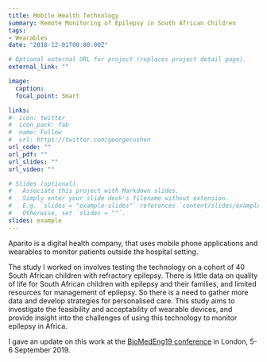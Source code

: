 ```yaml
---
title: Mobile Health Technology
summary: Remote Monitoring of Epilepsy in South African Children
tags:
- Wearables
date: "2018-12-01T00:00:00Z"

# Optional external URL for project (replaces project detail page).
external_link: ""

image:
  caption:
  focal_point: Smart

links:
#- icon: twitter
#  icon_pack: fab
#  name: Follow
#  url: https://twitter.com/georgecushen
url_code: ""
url_pdf: ""
url_slides: ""
url_video: ""

# Slides (optional).
#   Associate this project with Markdown slides.
#   Simply enter your slide deck's filename without extension.
#   E.g. `slides = "example-slides"` references `content/slides/example-slides.md`.
#   Otherwise, set `slides = ""`.
slides: example
---
```


Aparito is a digital health company, that uses mobile phone applications and wearables to monitor patients outside the hospital setting.

The study I worked on involves testing the technology on a cohort of 40 South African children with refractory epilepsy. There is little data on quality of life for South African children with epilepsy and their families, and limited resources for management of epilepsy. So there is a need to gather more data and develop strategies for personalised care.
This study aims to investigate the feasibility and acceptability of wearable devices, and provide insight into the challenges of using this technology to monitor epilepsy in Africa.

I gave an update on this work at the [BioMedEng19 conference](https://www.biomedeng19.com/) in London, 5-6 September 2019.
